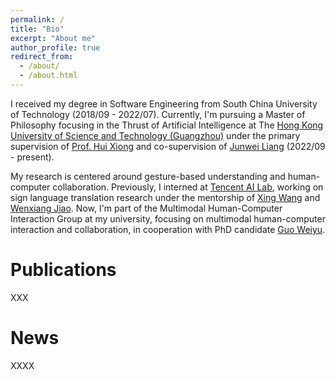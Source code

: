 ```yaml
---
permalink: /
title: "Bio"
excerpt: "About me"
author_profile: true
redirect_from: 
  - /about/
  - /about.html
---
```


I received my degree in Software Engineering from South China University of Technology (2018/09 - 2022/07). Currently, I'm pursuing a Master of Philosophy focusing in the Thrust of Artificial Intelligence at The [Hong Kong University of Science and Technology (Guangzhou)](https://hkust-gz.edu.cn/academics/four-hubs/information-hub/artificial-intelligence) under the primary supervision of [Prof. Hui Xiong](https://scholar.google.com/citations?user=cVDF1tkAAAAJ&hl=zh-CN&oi=ao) and co-supervision of [Junwei Liang](https://junweiliang.me/index.html) (2022/09 - present). 

My research is centered around gesture-based understanding and human-computer collaboration. Previously, I interned at [Tencent AI Lab](https://ai.tencent.com/ailab/nlp/en/index.html), working on sign language translation research under the mentorship of [Xing Wang](http://xingwang4nlp.com/) and [Wenxiang Jiao](https://wxjiao.github.io/). Now, I'm part of the Multimodal Human-Computer Interaction Group at my university, focusing on multimodal human-computer interaction and collaboration, in cooperation with PhD candidate [Guo Weiyu](https://guoweiyu.github.io/).

Publications
======
XXX

News
======
XXXX




